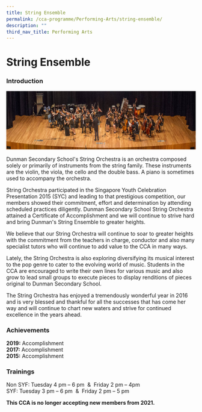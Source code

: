 ```yaml
---
title: String Ensemble
permalink: /cca-programme/Performing-Arts/string-ensemble/
description: ""
third_nav_title: Performing Arts
---
```

# String Ensemble

### Introduction

![](/images/Student%20Development%20Programme/CCA%20Programme/Performing%20Arts/string_ensemble.jpg)

Dunman Secondary School's String Orchestra is an orchestra composed solely or primarily of instruments from the string family. These instruments are the violin, the viola, the cello and the double bass. A piano is sometimes used to accompany the orchestra.

  

String Orchestra participated in the Singapore Youth Celebration Presentation 2015 (SYC) and leading to that prestigious competition, our members showed their commitment, effort and determination by attending scheduled practices diligently. Dunman Secondary School String Orchestra attained a Certificate of Accomplishment and we will continue to strive hard and bring Dunman's String Ensemble to greater heights.

  

We believe that our String Orchestra will continue to soar to greater heights with the commitment from the teachers in charge, conductor and also many specialist tutors who will continue to add value to the CCA in many ways.

  

Lately, the String Orchestra is also exploring diversifying its musical interest to the pop genre to cater to the evolving world of music. Students in the CCA are encouraged to write their own lines for various music and also grow to lead small groups to execute pieces to display renditions of pieces original to Dunman Secondary School.

  

The String Orchestra has enjoyed a tremendously wonderful year in 2016 and is very blessed and thankful for all the successes that has come her way and will continue to chart new waters and strive for continued excellence in the years ahead.

### Achievements

**2019:** Accomplishment  
**2017:** Accomplishment  
**2015:** Accomplishment

### Trainings

Non SYF: Tuesday 4 pm – 6 pm  &  Friday 2 pm – 4pm  
SYF: Tuesday 3 pm – 6 pm  &  Friday 2 pm – 5 pm  

**This CCA is no longer accepting new members from 2021.**